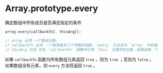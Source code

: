# Array.prototype.every

确定数组中所有成员是否满足指定的条件

```js
array.every(callbackfn[, thisArg]);

// array 必须 一个数组对象。
// callbackfn 必须 一个接受最多三个参数的函数，`every` 方法会为 `array` 中的每个元素调用 `callbackfn` 函数，直到 `callbackfn` 返回false，或者直到到达数组的结尾。
// thisArg 可选 可在 `callbackfn` 函数中引用 `this` 关键字的对象，如果省略 `thisArg` ，则 `undefined` 将作用于 `this` 值。
```
如果 `callbackfn` 函数为所有数组元素返回 `true` ，则为 `true` ；否则为 `false` 。如果数组没有元素，则 `every` 方法将返回 `true` 。
